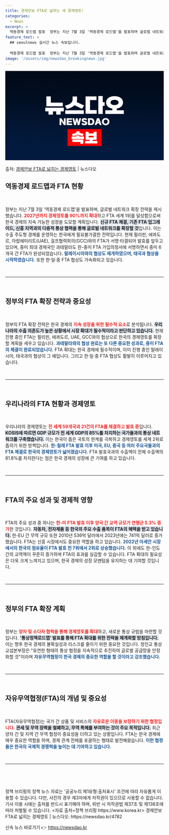```yaml
---
title: 경제안보 FTA로 넓히는 새 경제영토!
categories:
  - News
excerpt: >
  역동경제 로드맵 발표  정부는 지난 7월 3일 '역동경제 로드맵'을 발표하며 글로벌 네트워크 확장이라는 신통…
feature_text: >
  ## seoulnews 실시간 뉴스 속보입니다.

  역동경제 로드맵 발표  정부는 지난 7월 3일 '역동경제 로드맵'을 발표하며 글로벌 네트워크 확장이라는 신통…
image: '/assets/img/newsdao_breakingnews.jpg'
---
```


![뉴스다오 속보](/assets/img/newsdao_breakingnews.jpg)

<p>출처: <a href="https://newsdao.kr/4782" rel="dofollow">경제안보 FTA로 넓히는 경제영토</a> | 뉴스다오</p>

<h2 data-ke-size="size26">역동경제 로드맵과 FTA 현황</h2>
<p data-ke-size="size16">&nbsp;</p>  
정부는 지난 7월 3일 '역동경제 로드맵'을 발표하며, 글로벌 네트워크 확장 전략을 제시했습니다. <b><span style="color: #ee2323;">2027년까지 경제영토를 90%까지 확대</span></b>하고 FTA 세계 1위를 달성함으로써 한국 경제의 지속 가능한 성장을 도모할 계획입니다. <b><span style="background-color: #21538527;">신규 FTA 체결, 기존 FTA 업그레이드, 신흥 지역과의 다층적 통상 협력을 통해 글로벌 네트워크를 확장할 것</span></b>입니다. 이는 수출 주도형 경제를 운영하는 한국에게 필요불가결한 전략입니다. 현재 필리핀, 에콰도르, 아랍에미리트(UAE), 걸프협력회의(GCC)와의 FTA가 서명·타결되어 발효를 앞두고 있으며, 중미 최대 경제국인 과테말라도 한-중미 FTA 가입의정서에 서명하면서 중미 6개국 간 FTA가 완성되었습니다.  
<b><span style="color: #1a5490;">말레이시아와의 협상도 재개하였으며, 태국과 협상을 시작하였습니다.</span></b> 또한 한·일·중 FTA 협상도 가속화되고 있습니다.  
<p data-ke-size="size16">&nbsp;</p>
<hr>
<p data-ke-size="size16">&nbsp;</p>

<h2 data-ke-size="size26">정부의 FTA 확장 전략과 중요성</h2>
<p data-ke-size="size16">&nbsp;</p>  
정부의 FTA 확장 전략은 한국 경제의 <b><span style="color: #ee2323;">지속 성장을 위한 필수적 요소</span></b>로 분석됩니다. <b><span style="background-color: #21538527;">우리나라의 수출 의존도가 높은 상황에서 시장 확대가 필수적이라고 판단하고 있습니다.</span></b> 현재 진행 중인 FTA는 필리핀, 에콰도르, UAE, GCC와의 협상으로 한국의 경제영토를 확장할 계획을 세우고 있습니다. <b><span style="color: #1a5490;">과테말라와의 협상 완료는 또 다른 중요한 성과로, 중미 FTA의 체결이 완료되었습니다.</span></b>  
FTA 확대는 한국 경제에 필수적이며, 이미 진행 중인 말레이시아, 태국과의 협상이 그 예입니다. 그리고 한·일·중 FTA 협상도 활발히 이루어지고 있습니다.  
<p data-ke-size="size16">&nbsp;</p>
<hr>
<p data-ke-size="size16">&nbsp;</p>

<h2 data-ke-size="size26">우리나라의 FTA 현황과 경제영토</h2>
<p data-ke-size="size16">&nbsp;</p>  
우리나라의 경제영토는 <b><span style="color: #ee2323;">전 세계 59개국과 21건의 FTA를 체결하고 발효 중</span></b>입니다. <b><span style="background-color: #21538527;">KOSIS에 따르면 GDP 규모가 전 세계 GDP의 85%를 차지하는 국가들과의 통상 네트워크를 구축했습니다.</span></b> 이는 한국이 좁은 국토의 한계를 극복하고 경제영토를 세계 2위로 좁히기 위한 방책입니다.  
<b><span style="color: #1a5490;">한-칠레 FTA 발효 이후 미국, EU, 중국 등 여러 주요국들과의 FTA 체결로 한국의 경제영토가 넓어졌습니다.</span></b> FTA 발효국과의 수출액이 전체 수출액의 81.8%를 차지한다는 점은 한국 경제의 성장에 큰 기여를 하고 있습니다.  
<p data-ke-size="size16">&nbsp;</p>
<hr>
<p data-ke-size="size16">&nbsp;</p>

<h2 data-ke-size="size26">FTA의 주요 성과 및 경제적 영향</h2>
<p data-ke-size="size16">&nbsp;</p>  
FTA의 주요 성과 중 하나는 <b><span style="color: #ee2323;">한-미 FTA 발효 이후 양국 간 교역 규모가 연평균 5.3% 증가</span></b>한 것입니다. <b><span style="background-color: #21538527;">자동차, 전자제품 등 한국의 주요 수출 품목이 FTA의 혜택을 받고 있습니다.</span></b> 한-EU 간 무역 규모 또한 2010년 536억 달러에서 2023년에는 741억 달러로 증가했습니다.  
FTA는 신흥 시장에서도 중요한 역할을 하고 있습니다. <b><span style="color: #1a5490;">2022년 아세안 시장에서의 한국의 점유율이 FTA 발효 전 7위에서 2위로 상승했습니다.</span></b> 이 외에도 한-인도 간의 교역액이 꾸준히 증가하며 FTA의 효과를 실감할 수 있습니다. FTA 확대의 필요성은 더욱 크게 느껴지고 있으며, 한국 경제의 성장 모멘텀을 유지하는 데 기여할 것입니다.  
<p data-ke-size="size16">&nbsp;</p>
<hr>
<p data-ke-size="size16">&nbsp;</p>

<h2 data-ke-size="size26">정부의 FTA 확장 계획</h2>
<p data-ke-size="size16">&nbsp;</p>  
정부는 <b><span style="color: #ee2323;">양자 및 소다자 협력을 통해 경제영토를 확대</span></b>하고, 새로운 통상 규범을 마련할 것입니다. <b><span style="background-color: #21538527;">'통상정책로드맵' 발표를 통해 FTA 확대를 위한 전략을 체계화할 방침입니다.</span></b> 이는 향후 한국 경제의 불확실성과 리스크를 줄이기 위한 중요한 것입니다.  
정인교 통상교섭본부장은 "유연한 형태의 통상 협정을 지속적으로 추진하여 글로벌 공급망을 안정화할 것"이라며 <b><span style="color: #1a5490;">자유무역협정이 한국 경제의 중요한 역할을 할 것이라고 강조했습니다.</span></b>  
<p data-ke-size="size16">&nbsp;</p>
<hr>
<p data-ke-size="size16">&nbsp;</p>

<h2 data-ke-size="size26">자유무역협정(FTA)의 개념 및 중요성</h2>
<p data-ke-size="size16">&nbsp;</p>  
FTA(자유무역협정)는 국가 간 상품 및 서비스의 <b><span style="color: #ee2323;">자유로운 이동을 보장하기 위한 협정입니다.</span></b> <b><span style="background-color: #21538527;">관세 및 무역 장벽을 철폐하고, 무역 특혜를 부여하는 것이 주요 목적입니다.</span></b> 최근 양자 간 및 지역 간 무역 협정이 중요성을 더하고 있는 상황입니다.  
FTA는 한국 경제에 매우 중요한 역할을 하며, 경제 관계 전체를 포괄하는 형태로 발전해왔습니다. <b><span style="color: #1a5490;">이런 협정들은 한국의 국제적 경쟁력을 높이는 데 기여하고 있습니다.</span></b>  
<p data-ke-size="size16">&nbsp;</p>
<hr>
<p data-ke-size="size16">&nbsp;</p>

<p data-ke-size="size16">&nbsp;</p>
정책 브리핑의 정책 뉴스 자료는 '공공누리 제1유형:출처표시' 조건에 따라 자유롭게 이용할 수 있습니다. 다만, 사진의 경우 제3자에게 저작권이 있으므로 사용할 수 없습니다. 기사 이용 시에는 출처를 반드시 표기해야 하며, 위반 시 저작권법 제37조 및 제138조에 따라 처벌될 수 있습니다. <자료 출처=정책 브리핑 https://www.korea.kr>  
경제안보 FTA로 넓히는 경제영토 | 뉴스다오: https://newsdao.kr/4782   

신속 뉴스 바로가기 👉 <a href="https://newsdao.kr" rel="dofollow">https://newsdao.kr</a>


